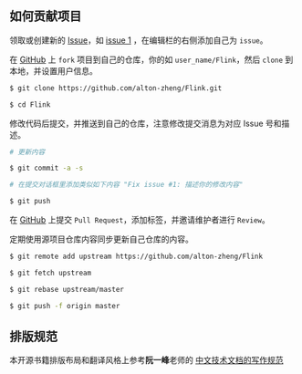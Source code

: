 ## 如何贡献项目

领取或创建新的 [Issue](https://github.com/alton-zheng/Flink/issues)，如 [issue 1](https://github.com/alton-zheng/Flink/issues/1) ，在编辑栏的右侧添加自己为 `issue`。

在 [GitHub](https://github.com/alton-zheng/Flink/fork) 上 `fork` 项目到自己的仓库，你的如 `user_name/Flink`，然后 `clone` 到本地，并设置用户信息。

```bash
$ git clone https://github.com/alton-zheng/Flink.git

$ cd Flink
```

修改代码后提交，并推送到自己的仓库，注意修改提交消息为对应 Issue 号和描述。

```bash
# 更新内容

$ git commit -a -s

# 在提交对话框里添加类似如下内容 "Fix issue #1: 描述你的修改内容"

$ git push
```

在 [GitHub](https://github.com/alton-zheng/Flink/pulls) 上提交 `Pull Request`，添加标签，并邀请维护者进行 `Review`。

定期使用源项目仓库内容同步更新自己仓库的内容。

```bash
$ git remote add upstream https://github.com/alton-zheng/Flink

$ git fetch upstream

$ git rebase upstream/master

$ git push -f origin master
```

## 排版规范

本开源书籍排版布局和翻译风格上参考**阮一峰**老师的 [中文技术文档的写作规范](https://github.com/ruanyf/document-style-guide)

